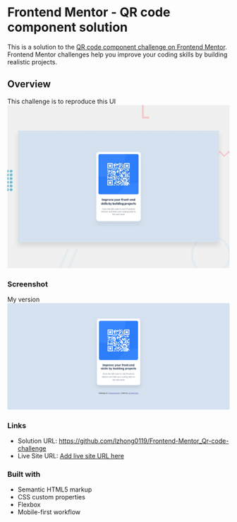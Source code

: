 # Frontend Mentor - QR code component solution

This is a solution to the [QR code component challenge on Frontend Mentor](https://www.frontendmentor.io/challenges/qr-code-component-iux_sIO_H). Frontend Mentor challenges help you improve your coding skills by building realistic projects. 

## Overview

This challenge is to reproduce this UI ![](./preview.jpg)

### Screenshot
My version
![](./images/screenshot.PNG)

### Links

- Solution URL: https://github.com/lzhong0119/Frontend-Mentor_Qr-code-challenge
- Live Site URL: [Add live site URL here](https://your-live-site-url.com)

### Built with

- Semantic HTML5 markup
- CSS custom properties
- Flexbox
- Mobile-first workflow
